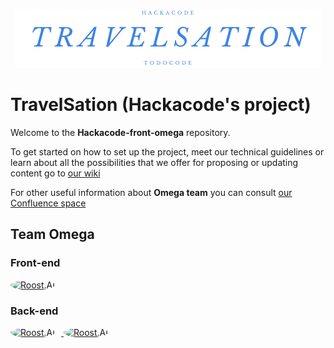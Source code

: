 <p align="center" width="100%">
    <img src="public/media/logo-comercial.png">
</p>

# TravelSation (Hackacode's project)

Welcome to the **Hackacode-front-omega** repository.

To get started on how to set up the project, meet our technical guidelines or learn about all the possibilities that we offer for proposing or updating content go to [our wiki](https://github.com/jonathanMM97/hackacode-front-omega/wiki)

For other useful information about **Omega team** you can consult [our Confluence space](https://jonathanmunnozmorales.atlassian.net/wiki/spaces/~71202092c91749501e4b85bff1eaa0e3faf445/pages/33315/Proyecto+Hackacode+by+TodoCode)

## Team **Omega**

### Front-end

<a href="https://github.com/jonathanMM97">
<img src=https://avatars.githubusercontent.com/u/116075515?v=4 height="40px" alt="Roost.AI" style="border-radius: 50%" />
</a>

### Back-end

<a href="https://github.com/SebastianFurnier">
<img src=https://avatars.githubusercontent.com/u/98433880?v=4 height="40px" alt="Roost.AI" style="border-radius: 50%; margin-right: 10px" />
</a>
<a href="https://github.com/Tomi-Gomez">
<img src=https://avatars.githubusercontent.com/u/103342943?v=4 height="40px" alt="Roost.AI" style="border-radius: 50%" />
</a>
